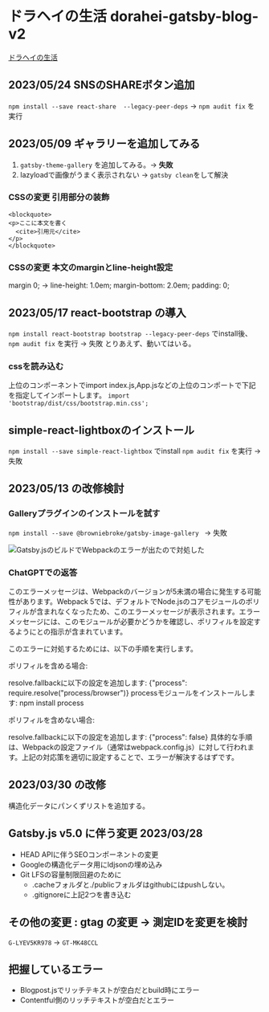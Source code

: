 # ドラヘイの生活 dorahei-gatsby-blog-v2

[ドラヘイの生活](https://dorahei.com)

## 2023/05/24 SNSのSHAREボタン追加

`npm install --save react-share  --legacy-peer-deps` -> `npm audit fix` を実行


## 2023/05/09 ギャラリーを追加してみる

1. `gatsby-theme-gallery` を追加してみる。-> **失敗**
2. lazyloadで画像がうまく表示されない -> `gatsby clean`をして解決

### CSSの変更 引用部分の装飾

```html:引用_blocquote
<blockquote>
<p>ここに本文を書く
  <cite>引用元</cite>
</p>
</blockquote>
```

### CSSの変更 本文のmarginとline-height設定

margin 0; ->  line-height: 1.0em;
              margin-bottom: 2.0em;
              padding: 0;

## 2023/05/17 react-bootstrap の導入

`npm install react-bootstrap bootstrap --legacy-peer-deps` でinstall後、`npm audit fix` を実行 -> 失敗
とりあえず、動いてはいる。

### cssを読み込む

上位のコンポーネントでimport
index.js,App.jsなどの上位のコンポートで下記を指定してインポートします。
`import 'bootstrap/dist/css/bootstrap.min.css';`

## simple-react-lightboxのインストール

`npm install --save simple-react-lightbox` でinstall `npm audit fix` を実行 -> 失敗

## 2023/05/13 の改修検討

### Galleryプラグインのインストールを試す

`npm install --save @browniebroke/gatsby-image-gallery ` -> 失敗

![Gatsby.jsのビルドでWebpackのエラーが出たので対処した](https://note.com/sakay_y/n/n33a3915e1eda)

### ChatGPTでの返答

このエラーメッセージは、Webpackのバージョンが5未満の場合に発生する可能性があります。Webpack 5では、デフォルトでNode.jsのコアモジュールのポリフィルが含まれなくなったため、このエラーメッセージが表示されます。エラーメッセージには、このモジュールが必要かどうかを確認し、ポリフィルを設定するようにとの指示が含まれています。

このエラーに対処するためには、以下の手順を実行します。

ポリフィルを含める場合:

resolve.fallbackに以下の設定を追加します: {"process": require.resolve("process/browser")}
processモジュールをインストールします: npm install process

ポリフィルを含めない場合:

resolve.fallbackに以下の設定を追加します: {"process": false}
具体的な手順は、Webpackの設定ファイル（通常はwebpack.config.js）に対して行われます。上記の対応策を適切に設定することで、エラーが解決するはずです。

## 2023/03/30 の改修

構造化データにパンくずリストを追加する。

## Gatsby.js v5.0 に伴う変更 2023/03/28

- HEAD APIに伴うSEOコンポーネントの変更
- Googleの構造化データ用にldjsonの埋め込み
- Git LFSの容量制限回避のために
  - .cacheフォルダと./publicフォルダはgithubにはpushしない。
  - .gitignoreに上記2つを書き込む

## その他の変更 : gtag の変更 -> 測定IDを変更を検討

`G-LYEV5KR978` ->  `GT-MK48CCL`

## 把握しているエラー

- Blogpost.jsでリッチテキストが空白だとbuild時にエラー
- Contentful側のリッチテキストが空白だとエラー

